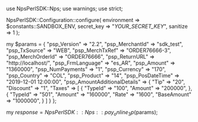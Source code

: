 use NpsPerlSDK::Nps;
use warnings;
use strict;

NpsPerlSDK::Configuration::configure( 
    environment => $constants::SANDBOX_ENV,
    secret_key => "_YOUR_SECRET_KEY_",
    sanitize => 1 
    );

my $params = {
    "psp_Version" => "2.2",
    "psp_MerchantId" => "sdk_test",
    "psp_TxSource" => "WEB",
    "psp_MerchTxRef" => "ORDER76666-3",
    "psp_MerchOrderId" => "ORDER76666",
    "psp_ReturnURL" => "http://localhost/",
    "psp_FrmLanguage" => "es_AR",
    "psp_Amount" => "1360000",
    "psp_NumPayments" => "1",
    "psp_Currency" => "170",
    "psp_Country" => "COL",
    "psp_Product" => "14",
    "psp_PosDateTime" => "2019-12-01 12:00:00",
    "psp_AmountAdditionalDetails" => {
        "Tip" => "20",
        "Discount" => "1",
        "Taxes" => [
            {
                "TypeId" => "100",
                "Amount" => "200000",
            },
            {
                "TypeId" => "501",
                "Amount" => "160000",
                "Rate" => "1600",
                "BaseAmount" => "1000000",
            }
        ]
    }
};

my $response = NpsPerlSDK::Nps::pay_online_3p($params);